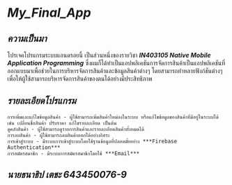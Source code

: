 # ***My_Final_App***
## ***ความเป็นมา***
โปรเจคโปรแกรมระบบแอนดรอยนี้ เป็นส่วนหนึ่งของรายวิชา ***IN403105 Native Mobile Application Programming***
ซึ่งผมก็ได้ทำเป็นแอปพลิเคชันการจัดการสินค้าเป็นแอปพลิเคชันที่ออกแบบมาเพื่อช่วยในการบริหารจัดการสินค้าและข้อมูลสินค้าต่างๆ โดยสามารถทำหลายฟังก์ชันต่างๆ เพื่อให้ผู้ใช้สามารถบริหารจัดการสินค้าของตนได้อย่างมีประสิทธิภาพ
## ***รายละเอียดโปรแกรม***
```
การเพิ่มและแก้ไขข้อมูลสินค้า - ผู้ใช้สามารถเพิ่มสินค้าใหม่ลงในระบบ หรือแก้ไขข้อมูลของสินค้าที่มีอยู่ในระบบได้ เช่น เปลี่ยนชื่อสินค้า ปรับราคา แก้ไขรายละเอียด เป็นต้น 
ดูคลังสินค้า - ผู้ใช้สามารถดูรายการสินค้าและรายละเอียดสินค้าทั้งหมดได้ 
การลบสินค้า - ผู้ใช้สามารถลบสินค้าออกได้อย่างอิสระ
การเข้าสู่ระบบ - มีระบบการเข้าสู่ระบบโดยใช้ฐานข้อมูลที่ปลอดมั้ยอย่าง ***Firebase Authentication*** 
การสมัครสมาชิก - มีระบบการสมัครสมาชิกโดยใช้ ***Email***
```

## ***นายธนาธิป เตชะ 643450076-9***
